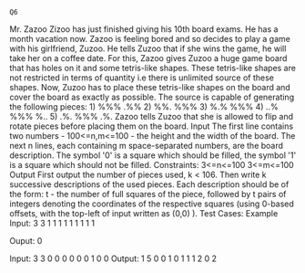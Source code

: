 
```
Q6
```
Mr. Zazoo Zizoo has just finished giving his 10th board exams. He has a month vacation now. Zazoo is feeling bored and so decides to play a game with his girlfriend, Zuzoo. He tells Zuzoo that if she wins the game, he will take her on a coffee date. For this, Zazoo gives Zuzoo a huge game board that has holes on it and some 	tetris-like shapes. These tetris-like shapes are not restricted in terms of quantity i.e there is unlimited source of these shapes. Now, Zuzoo has to place these tetris-like shapes on the board and cover the board as exactly as possible. The source is capable of generating the following pieces:
1)
%%%
.%%
2)
%%.
%%%
3)
%.%
%%%
4)
..%
%%%
%..
5)
.%.
%%%
.%.
Zazoo tells Zuzoo that she is allowed to flip and rotate pieces before placing them on the board.
Input
The first line contains two numbers - 100<=n,m<=100 - the height and the width of the board. The next n lines, each containing m space-separated numbers, are the board description. The symbol '0' is a square which should be filled, the symbol '1' is a square which should not be filled.
Constraints:
3<=n<=100
3<=m<=100
Output
First output the number of pieces used, k < 106. Then write k successive descriptions of the used pieces. Each description should be of the form: t - the number of full squares of the piece, followed by t pairs of integers denoting the coordinates of the respective squares (using 0-based offsets, with the top-left of input written as (0,0) ).
Test Cases:
Example
Input:
3 3
1 1 1
1 1 1
1 1 1

Ouput:
0

Input:
3 3
0 0 0
0 0 0
1 0 0
Output:
1
5
0 0
1 0
1 1
1 2
0 2
